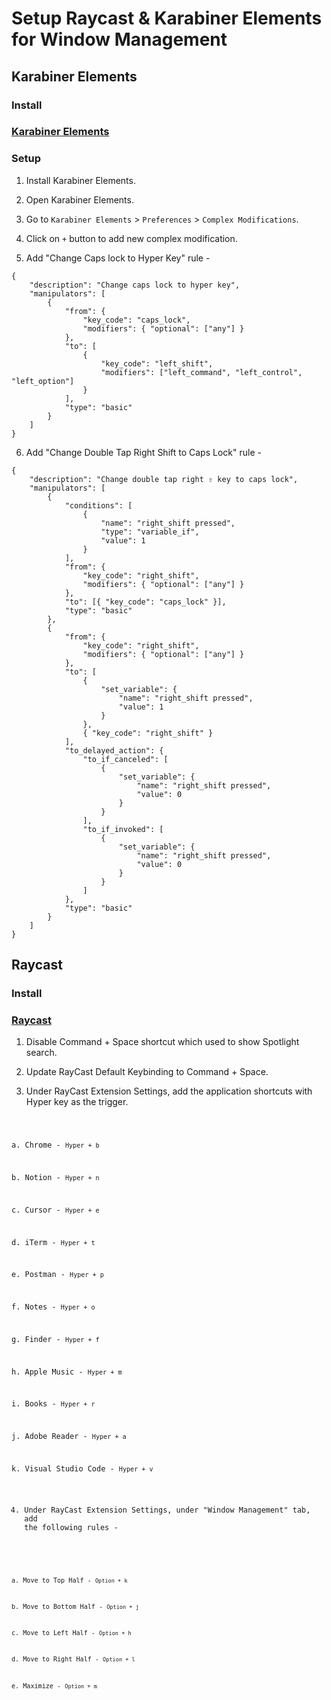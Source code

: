 # Setup Raycast & Karabiner Elements for Window Management

## Karabiner Elements

### Install

### [Karabiner Elements](https://karabiner-elements.pqrs.org/)

### Setup

1. Install Karabiner Elements.

2. Open Karabiner Elements.

3. Go to `Karabiner Elements` > `Preferences` > `Complex Modifications`.

4. Click on `+` button to add new complex modification.

5. Add "Change Caps lock to Hyper Key" rule -

```
{
    "description": "Change caps lock to hyper key",
    "manipulators": [
        {
            "from": {
                "key_code": "caps_lock",
                "modifiers": { "optional": ["any"] }
            },
            "to": [
                {
                    "key_code": "left_shift",
                    "modifiers": ["left_command", "left_control", "left_option"]
                }
            ],
            "type": "basic"
        }
    ]
}
```

6. Add "Change Double Tap Right Shift to Caps Lock" rule -

```
{
    "description": "Change double tap right ⇧ key to caps lock",
    "manipulators": [
        {
            "conditions": [
                {
                    "name": "right_shift pressed",
                    "type": "variable_if",
                    "value": 1
                }
            ],
            "from": {
                "key_code": "right_shift",
                "modifiers": { "optional": ["any"] }
            },
            "to": [{ "key_code": "caps_lock" }],
            "type": "basic"
        },
        {
            "from": {
                "key_code": "right_shift",
                "modifiers": { "optional": ["any"] }
            },
            "to": [
                {
                    "set_variable": {
                        "name": "right_shift pressed",
                        "value": 1
                    }
                },
                { "key_code": "right_shift" }
            ],
            "to_delayed_action": {
                "to_if_canceled": [
                    {
                        "set_variable": {
                            "name": "right_shift pressed",
                            "value": 0
                        }
                    }
                ],
                "to_if_invoked": [
                    {
                        "set_variable": {
                            "name": "right_shift pressed",
                            "value": 0
                        }
                    }
                ]
            },
            "type": "basic"
        }
    ]
}
```

## Raycast

### Install

### [Raycast](https://www.raycast.com/)

1. Disable Command + Space shortcut which used to show Spotlight search.

2. Update RayCast Default Keybinding to Command + Space.

3. Under RayCast Extension Settings, add the application shortcuts with Hyper key as the trigger.

<code>

a. Chrome - `Hyper + b`

b. Notion - `Hyper + n`

c. Cursor - `Hyper + e`

d. iTerm - `Hyper + t`

e. Postman - `Hyper + p`

f. Notes - `Hyper + o`

g. Finder - `Hyper + f`

h. Apple Music - `Hyper + m`

i. Books - `Hyper + r`

j. Adobe Reader - `Hyper + a`

k. Visual Studio Code - `Hyper + v`

4. Under RayCast Extension Settings, under "Window Management" tab, add the following rules -

<code>

a. Move to Top Half - `Option + k`

b. Move to Bottom Half - `Option + j`

c. Move to Left Half - `Option + h`

d. Move to Right Half - `Option + l`

e. Maximize - `Option + m`

</code>

